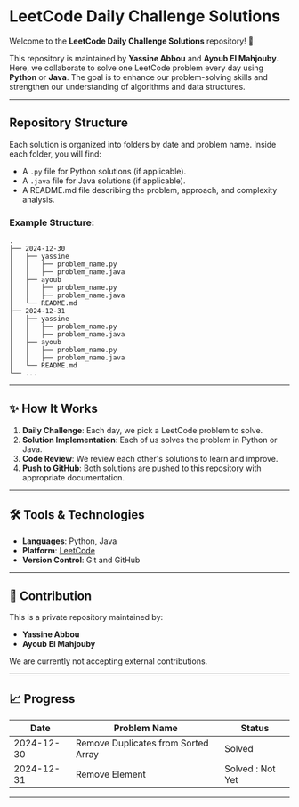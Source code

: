 # LeetCode Daily Challenge Solutions

Welcome to the **LeetCode Daily Challenge Solutions** repository! 🚀

This repository is maintained by **Yassine Abbou** and **Ayoub El Mahjouby**. Here, we collaborate to solve one LeetCode problem every day using **Python** or **Java**. The goal is to enhance our problem-solving skills and strengthen our understanding of algorithms and data structures.

---

## Repository Structure

Each solution is organized into folders by date and problem name. Inside each folder, you will find:
- A `.py` file for Python solutions (if applicable).
- A `.java` file for Java solutions (if applicable).
- A README.md file describing the problem, approach, and complexity analysis.

### Example Structure:
```
.
├── 2024-12-30
│   ├── yassine
│   │   ├── problem_name.py
│   │   ├── problem_name.java
│   ├── ayoub
│   │   ├── problem_name.py
│   │   ├── problem_name.java
│   └── README.md
├── 2024-12-31
│   ├── yassine
│   │   ├── problem_name.py
│   │   ├── problem_name.java
│   ├── ayoub
│   │   ├── problem_name.py
│   │   ├── problem_name.java
│   └── README.md
└── ...
```

---

## ✨ How It Works

1. **Daily Challenge**: Each day, we pick a LeetCode problem to solve.
2. **Solution Implementation**: Each of us solves the problem in Python or Java.
3. **Code Review**: We review each other's solutions to learn and improve.
4. **Push to GitHub**: Both solutions are pushed to this repository with appropriate documentation.

---

## 🛠 Tools & Technologies

- **Languages**: Python, Java
- **Platform**: [LeetCode](https://leetcode.com)
- **Version Control**: Git and GitHub

---

## 🤝 Contribution

This is a private repository maintained by:
- **Yassine Abbou**
- **Ayoub El Mahjouby**

We are currently not accepting external contributions.

---

## 📈 Progress

| Date       | Problem Name          | Status           |
|------------|-----------------------|------------------|
| 2024-12-30 | Remove Duplicates from Sorted Array      | Solved           |
| 2024-12-31 | Remove Element       | Solved : Not Yet |

---